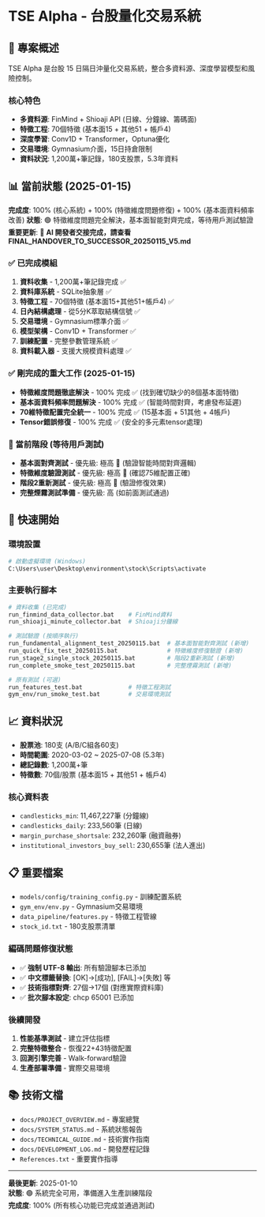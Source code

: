 # TSE Alpha - 台股量化交易系統

## 🎯 專案概述
TSE Alpha 是台股 15 日隔日沖量化交易系統，整合多資料源、深度學習模型和風險控制。

### 核心特色
- **多資料源**: FinMind + Shioaji API (日線、分鐘線、籌碼面)
- **特徵工程**: 70個特徵 (基本面15 + 其他51 + 帳戶4)
- **深度學習**: Conv1D + Transformer，Optuna優化
- **交易環境**: Gymnasium介面，15日持倉限制
- **資料狀況**: 1,200萬+筆記錄，180支股票，5.3年資料

## 📊 當前狀態 (2025-01-15)
**完成度**: 100% (核心系統) + 100% (特徵維度問題修復) + 100% (基本面資料頻率改善)
**狀態**: 🟢 特徵維度問題完全解決，基本面智能對齊完成，等待用戶測試驗證
**重要更新**: 🔄 **AI 開發者交接完成，請查看 FINAL_HANDOVER_TO_SUCCESSOR_20250115_V5.md**

### ✅ 已完成模組
1. **資料收集** - 1,200萬+筆記錄完成 ✅
2. **資料庫系統** - SQLite抽象層 ✅  
3. **特徵工程** - 70個特徵 (基本面15+其他51+帳戶4) ✅
4. **日內結構處理** - 從5分K萃取結構信號 ✅
5. **交易環境** - Gymnasium標準介面 ✅
6. **模型架構** - Conv1D + Transformer ✅
7. **訓練配置** - 完整參數管理系統 ✅
8. **資料載入器** - 支援大規模資料處理 ✅

### ✅ 剛完成的重大工作 (2025-01-15)
- **特徵維度問題徹底解決** - 100% 完成 ✅ (找到確切缺少的8個基本面特徵)
- **基本面資料頻率問題解決** - 100% 完成 ✅ (智能時間對齊，考慮發布延遲)
- **70維特徵配置完全統一** - 100% 完成 ✅ (15基本面 + 51其他 + 4帳戶)
- **Tensor錯誤修復** - 100% 完成 ✅ (安全的多元素tensor處理)

### 🧪 當前階段 (等待用戶測試)
- **基本面對齊測試** - 優先級: 極高 🚀 (驗證智能時間對齊邏輯)
- **特徵維度驗證測試** - 優先級: 極高 🚀 (確認75維配置正確)
- **階段2重新測試** - 優先級: 極高 🚀 (驗證修復效果)
- **完整煙霧測試準備** - 優先級: 高 (如前面測試通過)

## 🚀 快速開始

### 環境設置
```bash
# 啟動虛擬環境 (Windows)
C:\Users\user\Desktop\environment\stock\Scripts\activate
```

### 主要執行腳本
```bash
# 資料收集 (已完成)
run_finmind_data_collector.bat    # FinMind資料
run_shioaji_minute_collector.bat  # Shioaji分鐘線

# 測試驗證 (按順序執行)
run_fundamental_alignment_test_20250115.bat  # 基本面智能對齊測試 (新增)
run_quick_fix_test_20250115.bat              # 特徵維度修復驗證 (新增)
run_stage2_single_stock_20250115.bat         # 階段2重新測試 (新增)
run_complete_smoke_test_20250115.bat         # 完整煙霧測試 (新增)

# 原有測試 (可選)
run_features_test.bat             # 特徵工程測試
gym_env/run_smoke_test.bat        # 交易環境測試
```

## 📈 資料狀況
- **股票池**: 180支 (A/B/C組各60支)
- **時間範圍**: 2020-03-02 ~ 2025-07-08 (5.3年)
- **總記錄數**: 1,200萬+筆
- **特徵數**: 70個/股票 (基本面15 + 其他51 + 帳戶4)

### 核心資料表
- `candlesticks_min`: 11,467,227筆 (分鐘線)
- `candlesticks_daily`: 233,560筆 (日線)
- `margin_purchase_shortsale`: 232,260筆 (融資融券)
- `institutional_investors_buy_sell`: 230,655筆 (法人進出)

## 📋 重要檔案
- `models/config/training_config.py` - 訓練配置系統
- `gym_env/env.py` - Gymnasium交易環境
- `data_pipeline/features.py` - 特徵工程管線
- `stock_id.txt` - 180支股票清單


### 編碼問題修復狀態
- ✅ **強制 UTF-8 輸出**: 所有驗證腳本已添加
- ✅ **中文標籤替換**: [OK]→[成功], [FAIL]→[失敗] 等
- ✅ **技術指標對齊**: 27個→17個 (對應實際資料庫)
- ✅ **批次腳本設定**: chcp 65001 已添加

### 後續開發
1. **性能基準測試** - 建立評估指標
2. **完整特徵整合** - 恢復22+43特徵配置  
3. **回測引擎完善** - Walk-forward驗證
4. **生產部署準備** - 實際交易環境

## 📚 技術文檔
- `docs/PROJECT_OVERVIEW.md` - 專案總覽
- `docs/SYSTEM_STATUS.md` - 系統狀態報告
- `docs/TECHNICAL_GUIDE.md` - 技術實作指南
- `docs/DEVELOPMENT_LOG.md` - 開發歷程記錄
- `References.txt` - 重要實作指導

---
**最後更新**: 2025-01-10  
**狀態**: 🟢 系統完全可用，準備進入生產訓練階段  
**完成度**: 100% (所有核心功能已完成並通過測試)